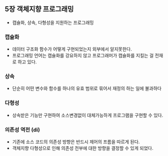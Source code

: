 ## 5장 객체지향 프로그래밍
- 캡슐화, 상속, 다형성을 지원하는 프로그래밍

### 캡슐화
- 데이터 구조화 함수가 어떻게 구현되었는지 외부에서 알지못한다. 
- 프로그래밍 언어는 캡슐화를 강요하지 않고 프로그래머가 캡슐화를 지킬는 걸 전재로 하고 있다.

### 상속
- 단순히 어떤 변수와 함수를 하나의 유효 범위로 묶어서 재정의 하는 일에 불과하다


### 다형성 
- 상속받은 기능만 구현하여 소스변경없이 대체가능하게 프로그램을 구현할 수 있다.

### 의존성 역전 (di)
- 기존에 소스 코드의 의존성 방향은 반드시 제어의 프름을 따르게 된다. 
- 객체지향 다형성으로 인해 의존성 전부에 대한 방향을 결정할 수 있게 되었다.